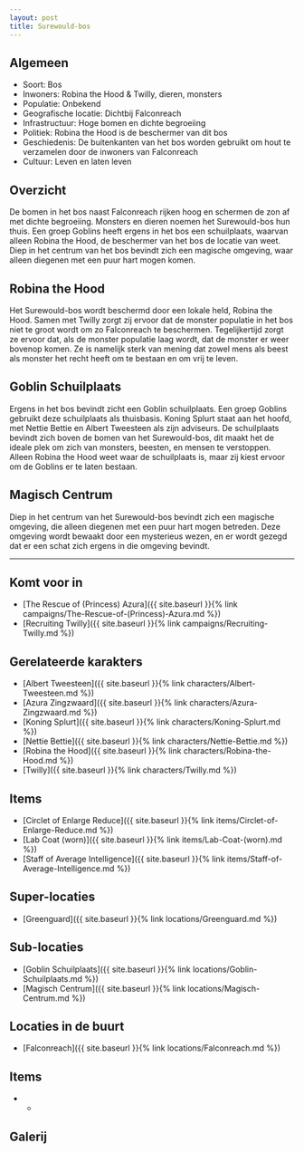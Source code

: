 ```yaml
---
layout: post
title: Surewould-bos
---
```


## Algemeen
* Soort: Bos
* Inwoners: Robina the Hood & Twilly, dieren, monsters
* Populatie: Onbekend
* Geografische locatie: Dichtbij Falconreach
* Infrastructuur: Hoge bomen en dichte begroeiing
* Politiek: Robina the Hood is de beschermer van dit bos
* Geschiedenis: De buitenkanten van het bos worden gebruikt om hout te verzamelen door de inwoners van Falconreach
* Cultuur: Leven en laten leven

## Overzicht
De bomen in het bos naast Falconreach rijken hoog en schermen de zon af met dichte begroeiing. Monsters en dieren noemen het Surewould-bos hun thuis. Een groep Goblins heeft ergens in het bos een schuilplaats, waarvan alleen Robina the Hood, de beschermer van het bos de locatie van weet. Diep in het centrum van het bos bevindt zich een magische omgeving, waar alleen diegenen met een puur hart mogen komen.

## Robina the Hood
Het Surewould-bos wordt beschermd door een lokale held, Robina the Hood. Samen met Twilly zorgt zij ervoor dat de monster populatie in het bos niet te groot wordt om zo Falconreach te beschermen. Tegelijkertijd zorgt ze ervoor dat, als de monster populatie laag wordt, dat de monster er weer bovenop komen. Ze is namelijk sterk van mening dat zowel mens als beest als monster het recht heeft om te bestaan en om vrij te leven. 

## Goblin Schuilplaats
Ergens in het bos bevindt zicht een Goblin schuilplaats. Een groep Goblins gebruikt deze schuilplaats als thuisbasis. Koning Splurt staat aan het hoofd, met Nettie Bettie en Albert Tweesteen als zijn adviseurs. De schuilplaats bevindt zich boven de bomen van het Surewould-bos, dit maakt het de ideale plek om zich van monsters, beesten, en mensen te verstoppen. Alleen Robina the Hood weet waar de schuilplaats is, maar zij kiest ervoor om de Goblins er te laten bestaan.

## Magisch Centrum
Diep in het centrum van het Surewould-bos bevindt zich een magische omgeving, die alleen diegenen met een puur hart mogen betreden. Deze omgeving wordt bewaakt door een mysterieus wezen, en er wordt gezegd dat er een schat zich ergens in die omgeving bevindt.

---

## Komt voor in
* [The Rescue of (Princess) Azura]({{ site.baseurl }}{% link campaigns/The-Rescue-of-(Princess)-Azura.md %})
* [Recruiting Twilly]({{ site.baseurl }}{% link campaigns/Recruiting-Twilly.md %})

## Gerelateerde karakters
* [Albert Tweesteen]({{ site.baseurl }}{% link characters/Albert-Tweesteen.md %})
* [Azura Zingzwaard]({{ site.baseurl }}{% link characters/Azura-Zingzwaard.md %})
* [Koning Splurt]({{ site.baseurl }}{% link characters/Koning-Splurt.md %})
* [Nettie Bettie]({{ site.baseurl }}{% link characters/Nettie-Bettie.md %})
* [Robina the Hood]({{ site.baseurl }}{% link characters/Robina-the-Hood.md %})
* [Twilly]({{ site.baseurl }}{% link characters/Twilly.md %})

## Items
* [Circlet of Enlarge Reduce]({{ site.baseurl }}{% link items/Circlet-of-Enlarge-Reduce.md %})
* [Lab Coat (worn)]({{ site.baseurl }}{% link items/Lab-Coat-(worn).md %})
* [Staff of Average Intelligence]({{ site.baseurl }}{% link items/Staff-of-Average-Intelligence.md %})

## Super-locaties
* [Greenguard]({{ site.baseurl }}{% link locations/Greenguard.md %})

## Sub-locaties
* [Goblin Schuilplaats]({{ site.baseurl }}{% link locations/Goblin-Schuilplaats.md %})
* [Magisch Centrum]({{ site.baseurl }}{% link locations/Magisch-Centrum.md %})

## Locaties in de buurt
* [Falconreach]({{ site.baseurl }}{% link locations/Falconreach.md %})

## Items
* -

## Galerij
